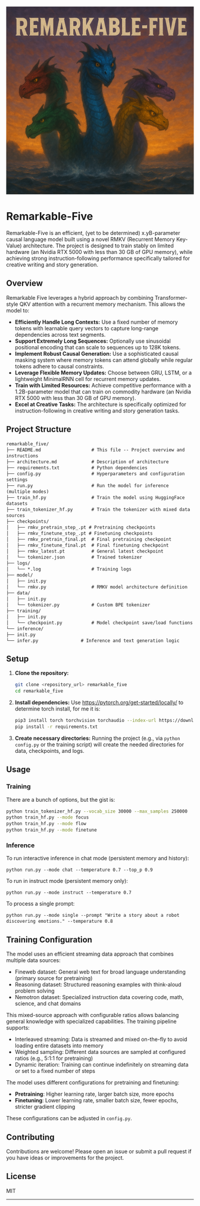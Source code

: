![Remarkable Five](remarkable-five.png)
# Remarkable-Five

Remarkable-Five is an efficient, (yet to be determined) x.yB-parameter causal language model built using a novel RMKV (Recurrent Memory Key-Value) architecture. The project is designed to train stably on limited hardware (an Nvidia RTX 5000 with less than 30 GB of GPU memory), while achieving strong instruction-following performance specifically tailored for creative writing and story generation.

## Overview

Remarkable Five leverages a hybrid approach by combining Transformer-style QKV attention with a recurrent memory mechanism. This allows the model to:
- **Efficiently Handle Long Contexts:** Use a fixed number of memory tokens with learnable query vectors to capture long-range dependencies across text segments.
- **Support Extremely Long Sequences:** Optionally use sinusoidal positional encoding that can scale to sequences up to 128K tokens.
- **Implement Robust Causal Generation:** Use a sophisticated causal masking system where memory tokens can attend globally while regular tokens adhere to causal constraints.
- **Leverage Flexible Memory Updates:** Choose between GRU, LSTM, or a lightweight MinimalRNN cell for recurrent memory updates.
- **Train with Limited Resources:** Achieve competitive performance with a 1.2B-parameter model that can train on commodity hardware (an Nvidia RTX 5000 with less than 30 GB of GPU memory).
- **Excel at Creative Tasks:** The architecture is specifically optimized for instruction-following in creative writing and story generation tasks.

## Project Structure

```
remarkable_five/
├── README.md                   # This file -- Project overview and instructions
├── architecture.md             # Description of architecture
├── requirements.txt            # Python dependencies
├── config.py                   # Hyperparameters and configuration settings
├── run.py                      # Run the model for inference (multiple modes)
├── train_hf.py                 # Train the model using HuggingFace datasets
├── train_tokenizer_hf.py       # Train the tokenizer with mixed data sources
├── checkpoints/
│   ├── rmkv_pretrain_step_.pt # Pretraining checkpoints
│   ├── rmkv_finetune_step_.pt # Finetuning checkpoints
│   ├── rmkv_pretrain_final.pt  # Final pretraining checkpoint
│   ├── rmkv_finetune_final.pt  # Final finetuning checkpoint
│   ├── rmkv_latest.pt          # General latest checkpoint
│   └── tokenizer.json          # Trained tokenizer
├── logs/
│   └── *.log                   # Training logs
├── model/
│   ├── init.py
│   └── rmkv.py                 # RMKV model architecture definition
├── data/
│   ├── init.py
│   └── tokenizer.py            # Custom BPE tokenizer
├── training/
│   ├── init.py
│   └── checkpoint.py           # Model checkpoint save/load functions
└── inference/
├── init.py
└── infer.py                # Inference and text generation logic
```

## Setup

1. **Clone the repository:**
   ```bash
   git clone <repository_url> remarkable_five
   cd remarkable_five
   ```

2. **Install dependencies:**
   Use https://pytorch.org/get-started/locally/ to determine torch install, for me it is:
   ```bash
   pip3 install torch torchvision torchaudio --index-url https://download.pytorch.org/whl/cu124
   pip install -r requirements.txt
   ```

3. **Create necessary directories:**
   Running the project (e.g., via `python config.py` or the training script) will create the needed directories for data, checkpoints, and logs.

## Usage

### Training
There are a bunch of options, but the gist is:

```bash
python train_tokenizer_hf.py --vocab_size 30000 --max_samples 250000
python train_hf.py --mode focus
python train_hf.py --mode flow
python train_hf.py --mode finetune
```


### Inference

To run interactive inference in chat mode (persistent memory and history):
```
python run.py --mode chat --temperature 0.7 --top_p 0.9
```
To run in instruct mode (persistent memory only):
```
python run.py --mode instruct --temperature 0.7
```
To process a single prompt:
```
python run.py --mode single --prompt "Write a story about a robot discovering emotions." --temperature 0.8
```

## Training Configuration
The model uses an efficient streaming data approach that combines multiple data sources:

* Fineweb dataset: General web text for broad language understanding (primary source for pretraining)
* Reasoning dataset: Structured reasoning examples with think-aloud problem solving
* Nemotron dataset: Specialized instruction data covering code, math, science, and chat domains

This mixed-source approach with configurable ratios allows balancing general knowledge with specialized capabilities. The training pipeline supports:

* Interleaved streaming: Data is streamed and mixed on-the-fly to avoid loading entire datasets into memory
* Weighted sampling: Different data sources are sampled at configured ratios (e.g., 5:1:1 for pretraining)
* Dynamic iteration: Training can continue indefinitely on streaming data or set to a fixed number of steps

The model uses different configurations for pretraining and finetuning:

- **Pretraining**: Higher learning rate, larger batch size, more epochs
- **Finetuning**: Lower learning rate, smaller batch size, fewer epochs, stricter gradient clipping

These configurations can be adjusted in `config.py`.

## Contributing

Contributions are welcome! Please open an issue or submit a pull request if you have ideas or improvements for the project.

## License

MIT

---